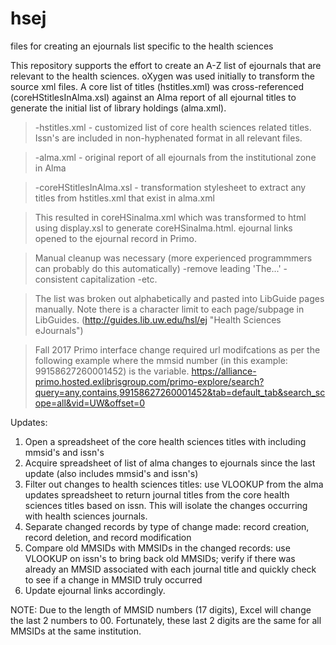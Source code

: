 # hsej
files for creating an ejournals list specific to the health sciences

This repository supports the effort to create an A-Z list of ejournals that are relevant to the health sciences.  oXygen was used initially to transform the source xml files.  A core list of titles (hstitles.xml) was cross-referenced (coreHStitlesInAlma.xsl) against an Alma report of all ejournal titles to generate the initial list of library holdings (alma.xml).

>-hstitles.xml - customized list of core health sciences related titles.  Issn's are included in non-hyphenated format in all relevant files.

>-alma.xml - original report of all ejournals from the institutional zone in Alma

>-coreHStitlesInAlma.xsl - transformation stylesheet to extract any titles from hstitles.xml that exist in alma.xml

>This resulted in coreHSinalma.xml which was transformed to html using display.xsl to generate coreHSinalma.html.  ejournal links opened to the ejournal record in Primo.

>Manual cleanup was necessary (more experienced programmmers can probably do this automatically)
-remove leading 'The...'
-consistent capitalization
-etc.

>The list was broken out alphabetically and pasted into LibGuide pages manually.  Note there is a character limit to each page/subpage in LibGuides. (http://guides.lib.uw.edu/hsl/ej "Health Sciences eJournals")

>Fall 2017 Primo interface change required url modifcations as per the following example where the mmsid number (in this example: 99158627260001452) is the variable. https://alliance-primo.hosted.exlibrisgroup.com/primo-explore/search?query=any,contains,99158627260001452&tab=default_tab&search_scope=all&vid=UW&offset=0


Updates:

1. Open a spreadsheet of the core health sciences titles with including mmsid's and issn's
2. Acquire spreadsheet of list of alma changes to ejournals since the last update (also includes mmsid's and issn's)
3. Filter out changes to health sciences titles: use VLOOKUP from the alma updates spreadsheet to return journal titles from the core health sciences titles based on issn.  This will isolate the changes occurring with health sciences journals.
4. Separate changed records by type of change made: record creation, record deletion, and record modification
5. Compare old MMSIDs with MMSIDs in the changed records: use VLOOKUP on issn's to bring back old MMSIDs; verify if there was already an MMSID associated with each journal title and quickly check to see if a change in MMSID truly occurred 
6. Update ejournal links accordingly.

NOTE: Due to the length of MMSID numbers (17 digits), Excel will change the last 2 numbers to 00.  Fortunately, these last 2 digits are the same for all MMSIDs at the same institution.  

